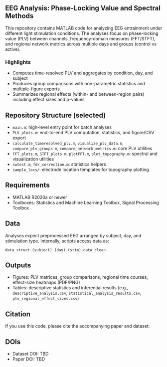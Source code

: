 ## EEG Analysis: Phase-Locking Value and Spectral Methods

This repository contains MATLAB code for analyzing EEG entrainment under different light stimulation conditions. The analyses focus on phase-locking value (PLV) between channels, frequency-domain measures (FFT/STFT), and regional network metrics across multiple days and groups (control vs active).

### Highlights
- Computes time-resolved PLV and aggregates by condition, day, and subject
- Produces group comparisons with non-parametric statistics and multiple-figure exports
- Summarizes regional effects (within- and between-region pairs) including effect sizes and p-values

## Repository Structure (selected)
- `main.m`: high-level entry point for batch analyses
- `PLV_plots.m`: end-to-end PLV computation, statistics, and figure/CSV export
- `calculate_timeresolved_plv.m`, `visualize_plv_data.m`, `compare_plv_groups.m`, `compare_network_metrics.m`: core PLV utilities
- `FFT_plots.m`, `STFT_plots.m`, `plotFFT.m`, `plot_topography.m`: spectral and visualization utilities
- `swtest.m`, `fdr_correction.m`: statistics helpers
- `sample_locs/`: electrode location templates for topography plotting

## Requirements
- MATLAB R2020a or newer
- Toolboxes: Statistics and Machine Learning Toolbox, Signal Processing Toolbox

## Data
Analyses expect preprocessed EEG arranged by subject, day, and stimulation type. Internally, scripts access data as:

`data_struct.(subject).(day).(stim).data_clean`


## Outputs
- Figures: PLV matrices, group comparisons, regional time courses, effect-size heatmaps (PDF/PNG)
- Tables: descriptive statistics and inferential results (e.g., `descriptive_analysis.csv`, `statistical_analysis_results.csv`, `plv_regional_effect_sizes.csv`)


## Citation
If you use this code, please cite the accompanying paper and dataset:

## DOIs
- Dataset DOI: TBD
- Paper DOI: TBD



